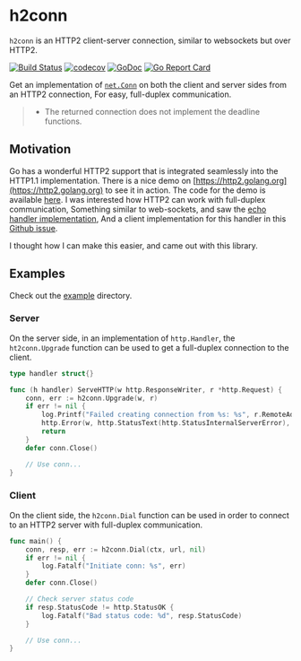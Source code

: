 # h2conn

`h2conn` is an HTTP2 client-server connection, similar to websockets but over HTTP2.

[![Build Status](https://travis-ci.org/posener/h2conn.svg?branch=master)](https://travis-ci.org/posener/h2conn)
[![codecov](https://codecov.io/gh/posener/h2conn/branch/master/graph/badge.svg)](https://codecov.io/gh/posener/h2conn)
[![GoDoc](https://godoc.org/github.com/posener/h2conn?status.svg)](http://godoc.org/github.com/posener/h2conn)
[![Go Report Card](https://goreportcard.com/badge/github.com/posener/h2conn)](https://goreportcard.com/report/github.com/posener/h2conn)

Get an implementation of [`net.Conn`](https://godoc.org/net#Conn) on both the client and server sides from
an HTTP2 connection, For easy, full-duplex communication.

> * The returned connection does not implement the deadline functions.

## Motivation

Go has a wonderful HTTP2 support that is integrated seamlessly into the HTTP1.1 implementation.
There is a nice demo on [https://http2.golang.org](https://http2.golang.org) to see it in action.
The code for the demo is available [here](https://github.com/golang/net/tree/master/http2/h2demo).
I was interested how HTTP2 can work with full-duplex communication, Something similar to web-sockets, 
and saw the [echo handler implementation](https://github.com/golang/net/blob/a680a1efc54dd51c040b3b5ce4939ea3cf2ea0d1/http2/h2demo/h2demo.go#L136-L164),
And a client implementation for this handler in this [Github issue](https://github.com/golang/go/issues/13444#issuecomment-161115822).

I thought how I can make this easier, and came out with this library.

## Examples

Check out the [example](https://github.com/posener/h2conn/tree/master/example) directory.

### Server

On the server side, in an implementation of `http.Handler`, the `ht2conn.Upgrade` function
can be used to get a full-duplex connection to the client.


```go
type handler struct{}

func (h handler) ServeHTTP(w http.ResponseWriter, r *http.Request) {
	conn, err := h2conn.Upgrade(w, r)
	if err != nil {
		log.Printf("Failed creating connection from %s: %s", r.RemoteAddr, err)
		http.Error(w, http.StatusText(http.StatusInternalServerError), http.StatusInternalServerError)
		return
	}
	defer conn.Close()

    // Use conn...
}
```

### Client

On the client side, the `h2conn.Dial` function can be used in order to connect to an HTTP2 server
with full-duplex communication.

```go
func main() {
    conn, resp, err := h2conn.Dial(ctx, url, nil)
	if err != nil {
		log.Fatalf("Initiate conn: %s", err)
	}
	defer conn.Close()

	// Check server status code
	if resp.StatusCode != http.StatusOK {
		log.Fatalf("Bad status code: %d", resp.StatusCode)
	}

	// Use conn...
}
```
